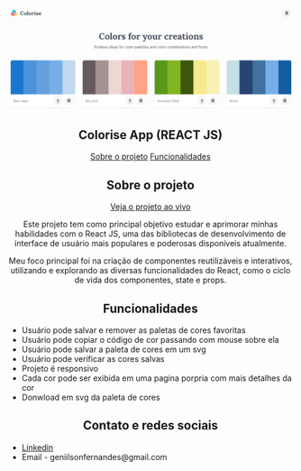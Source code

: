 <img src="ui_01.png">

<h2 align="center">Colorise App (REACT JS)</h1>

  <p align="center" id="menu">
    <a href="#sobre-o-projeto">Sobre o projeto</a>
    <a href="#funcionalidades">Funcionalidades</a>
  </p>

<h2 align="center" id="sobre-o-projeto">Sobre o projeto</h2>

  <p align="center">
    <a href="https://colorise-palette.vercel.app/">
      Veja o projeto ao vivo
    </a>
  <p>

 <p align="center">Este projeto tem como principal objetivo estudar e aprimorar minhas habilidades com o React JS, uma das bibliotecas de desenvolvimento de interface de usuário mais populares e poderosas disponíveis atualmente.</p>

<p align="center">
Meu foco principal foi na criação de componentes reutilizáveis e interativos, utilizando e explorando as diversas funcionalidades do React, como o ciclo de vida dos componentes, state e props.
</p>

<h2 align="center" id="funcionalidades">Funcionalidades</h2>
<ul>
    <li>Usuário pode salvar e remover as paletas de cores favoritas</li>
    <li>Usuário pode copiar o código de cor passando com mouse sobre ela</li>
    <li>Usuário pode salvar a paleta de cores em um svg</li>
    <li>Usuário pode verificar as cores salvas</li>
    <li>Projeto é responsivo</li>
    <li>Cada cor pode ser exibida em uma pagina porpria com mais detalhes da cor</li>
    <li>Donwload em svg da paleta de cores</li>
</ul>

<h2 align="center">Contato e redes sociais</h2>
<ul>
    <li>
      <a href="https://www.linkedin.com/in/genilson-fernandes">Linkedin</a>
    </li>
    <li>
      Email - geniilsonfernandes@gmail.com
    </li>
</ul>
